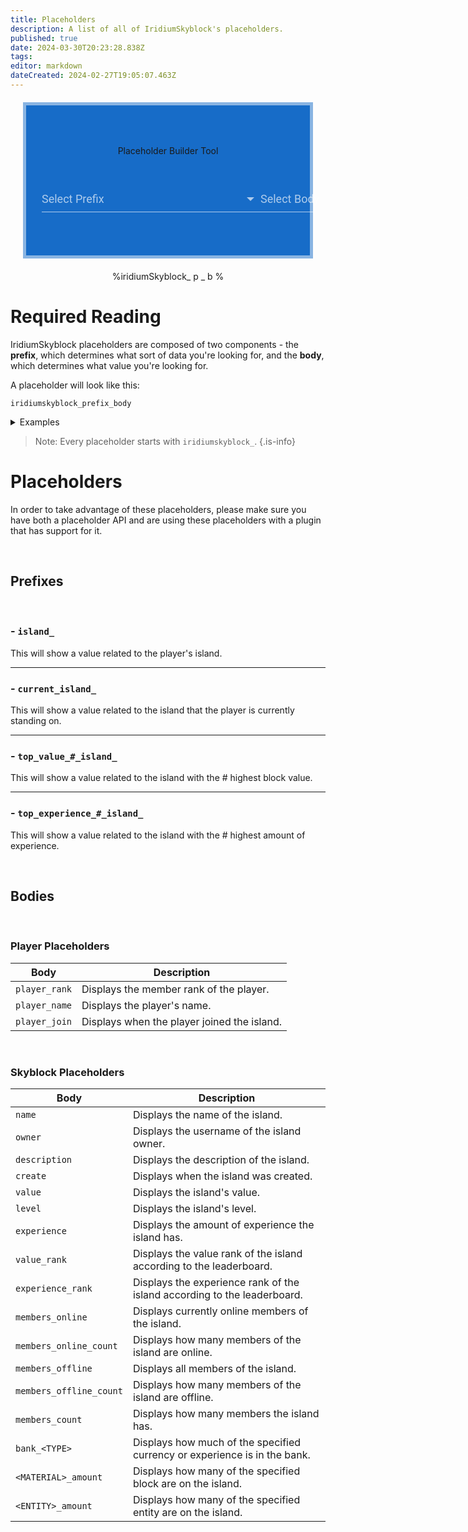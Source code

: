 ```yaml
---
title: Placeholders
description: A list of all of IridiumSkyblock's placeholders.
published: true
date: 2024-03-30T20:23:28.838Z
tags: 
editor: markdown
dateCreated: 2024-02-27T19:05:07.463Z
---
```


<center>

<body>
  <div class="placeholderBuilder">
    Placeholder Builder Tool
    <div class="placeholderSelection">
      <div class="select">
					<select class="select-text" id="prefix" required onchange=changePrefix(this)>
						<option value="" disabled selected></option>
            <optgroup label="Prefixes">
            <option value="island">island</option>
            <option value="current_island">current_island</option>
            <option value="top_value_#_island">top_value_#_island</option>
            <option value="top_experience_#_island">top_experience_#_island</option>
            </optgroup>
					</select>
					<span class="select-highlight"></span>
					<span class="select-bar"></span>
					<label class="select-label">Select Prefix</label>
				</div>
      <div class="select">
					<select class="select-text" id="body" onchange=changeBody(this) required>
						<option value="" disabled selected></option>
            <optgroup label="Player Placeholders">
            <option value="player_rank">player_rank</option>
            <option value="player_name">player_name</option>
            <option value="player_join">player_join</option>
            </optgroup>
            <optgroup label="Skyblock Placeholders">
            <option value="name">name</option>
            <option value="owner">owner</option>
            <option value="description">description</option>
            <option value="create">create</option>
            <option value="value">value</option>
            <option value="level">level</option>
            <option value="experience">experience</option>
            <option value="value_rank">value_rank</option>
            <option value="experience_rank">experience_rank</option>
            <option value="members_online">members_online</option>
            <option value="members_online_count">members_online_count</option>
            <option value="members_offline">members_offline</option>
            <option value="members_offline_count">members_offline_count</option>
            <option value="members_count">members_count</option>
            <option value="bank_<TYPE>">bank</option>
            <option value="<MATERIAL>_amount">block_amount</option>
            <option value="<ENTITY>_amount">entity_amount</option>
            </optgroup>
					</select>
					<span class="select-highlight"></span>
					<span class="select-bar"></span>
					<label class="select-label">Select Body</label>
		</div>
  </div>
</div>
  <div id="builder">
      <span>%iridiumSkyblock_</span>
      <span id="prefix_display">p</span>
      <span>_</span>
      <span id="body_display">b</span>
      <span>%</span>
    </div>
</body>
 
<script>
  function changePrefix(prefixSelector) {
    var prefix = prefixSelector.value;
    if(prefix == "") {
    	document.getElementById("prefix_display").style.visibility= "hidden";
      return;
    }
    document.getElementById("prefix_display").innerHTML = prefix;
  }
</script>

<style>
  
  .builder {
    display: flex;
    flex-direction: row;
  }
  
  .placeholderBuilder {
    background-color: #176CC8;
    border: 5px solid rgba(23, 108, 200, 0.5);
    -webkit-background-clip: padding-box;
  	display: flex;
    flex-direction: column;
    padding: 20px;
    height: 200px;
    margin: 20px;
    justify-content: space-evenly;
  }
  
  .placeholderSelection {
      display: flex;
      flex-direction: row;
      padding: 5px;
      justify-content: space-evenly;
    	align-items: center;
  }
  
  .body {
  position: relative;
  font-family:
    'Roboto','Helvetica','Arial',sans-serif;
  }

  .wrap {
    position: absolute;
    right: 0;
    top: 40%;
    width: 350px;
    left: 0;
    margin: 0 auto;
  }
  
  .select {
    font-family:
      'Roboto','Helvetica','Arial',sans-serif;
	  position: relative;
	  width: 350px;
    margin: 0 auto;
  }

  .select-text {
	  position: relative;
	  font-family: inherit;
    color: #000000 !important;
	  background-color: transparent;
	  width: 350px;
	  padding: 10px 10px 10px 0;
	  font-size: 18px;
	  border-radius: 0;
	  border: none;
	  border-bottom: 1px solid rgba(255,255,255, 0.65);
  }

  .select-text:focus {
	  outline: none;
	  border-bottom: 1px solid rgba(255, 255, 255, 0.10);
  }

  .select .select-text {
	  appearance: none;
	  -webkit-appearance:none
}

  .select:after {
	  position: absolute;
	  top: 18px;
	  right: 10px;
	
	  width: 0;
	  height: 0;
	  padding: 0;
	  content: '';
	  border-left: 6px solid transparent;
	  border-right: 6px solid transparent;
	  border-top: 6px solid rgba(255, 255, 255, 0.65);
	  pointer-events: none;
}
  
  .select-label {
	  color: rgba(255,255,255, 0.65);
	  font-size: 18px;
	  font-weight: normal;
	  position: absolute;
	  pointer-events: none;
	  left: 0;
	  top: 10px;
	  transition: 0.2s ease all;
  }

  .select-text:focus ~ .select-label, .select-text:valid ~ .select-label {
	  color: #81A9FF;
	  top: -20px;
	  transition: 0.2s ease all;
	  font-size: 14px;
  }

  .select-bar {
	  position: relative;
	  display: block;
	  width: 350px;
  }

  .select-bar:before, .select-bar:after {
	  content: '';
	  height: 2px;
	  width: 0;
	  bottom: 1px;
	  position: absolute;
	  background: #2F80ED;
	  transition: 0.2s ease all;
  }

  .select-bar:before {
	  left: 50%;
  }

  .select-bar:after {
	  right: 50%;
  }

  .select-text:focus ~ .select-bar:before, .select-text:focus ~ .select-bar:after {
	  width: 50%;
  }

  .select-highlight {
	  position: absolute;
	  height: 60%;
	  width: 100px;
	  top: 25%;
	  left: 0;
	  pointer-events: none;
	  opacity: 0.5;
  }
</style>
  
</center>

# Required Reading

IridiumSkyblock placeholders are composed of two components - the **prefix**, which determines what sort of data you're looking for, and the **body**, which determines what value you're looking for.

A placeholder will look like this:

`iridiumskyblock_prefix_body`

<details>
  <summary> Examples </summary>
  
`iridiumskyblock_island_level` 
  
- will display the island level of the player's island.
  <p> &nbsp </p>
  
`iridiumskyblock_top_value_2_island_owner`
  
- will display the username of the player that owns the island with the 2nd highest value.
  <p> &nbsp </p>

`iridiumskyblock_current_island_bank_crystals`
  
- will display the amount of Island Crystals that are in the bank of the island that the player is currently standing on.
  
</details>

> Note: Every placeholder starts with `iridiumskyblock_`.
{.is-info}

# Placeholders

In order to take advantage of these placeholders, please make sure you have both a placeholder API and are using these placeholders with a plugin that has support for it.

<p> &nbsp </p>

## Prefixes

<p> &nbsp </p>

### - `island_`

This will show a value related to the player's island.

---

### - `current_island_`

This will show a value related to the island that the player is currently standing on.

---

### - `top_value_#_island_`

This will show a value related to the island with the # highest block value.

---

### - `top_experience_#_island_`

This will show a value related to the island with the # highest amount of experience.

<p> &nbsp </p>

## Bodies

<p> &nbsp </p>

### Player Placeholders
  
|Body|Description|
|----|-----------|
|`player_rank`|Displays the member rank of the player.|
|`player_name`|Displays the player's name.|
|`player_join`|Displays when the player joined the island.|

<p> &nbsp </p>

### Skyblock Placeholders

|Body|Description|
|----|-----------|
|`name`|Displays the name of the island.|
|`owner`|Displays the username of the island owner.|
|`description`|Displays the description of the island.|
|`create`|Displays when the island was created.|
|`value`|Displays the island's value.|
|`level`|Displays the island's level.|
|`experience`|Displays the amount of experience the island has.|
|`value_rank`|Displays the value rank of the island according to the leaderboard.|
|`experience_rank`|Displays the experience rank of the island according to the leaderboard.|
|`members_online`|Displays currently online members of the island.|
|`members_online_count`|Displays how many members of the island are online.|
|`members_offline`|Displays all members of the island.|
|`members_offline_count`|Displays how many members of the island are offline.|
|`members_count`|Displays how many members the island has.|
|`bank_<TYPE>`|Displays how much of the specified currency or experience is in the bank.|
|`<MATERIAL>_amount`|Displays how many of the specified block are on the island.|
|`<ENTITY>_amount`|Displays how many of the specified entity are on the island.|